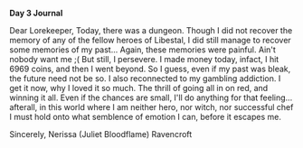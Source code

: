 <!-- title: Nerissa's Journal Entry: Day 3 -->

**Day 3 Journal**

Dear Lorekeeper, Today, there was a dungeon. Though I did not recover the memory of any of the fellow heroes of Libestal, I did still manage to recover some memories of my past... Again, these memories were painful. Ain't nobody want me ;( But still, I persevere. I made money today, infact, I hit 6969 coins, and then I went beyond. So I guess, even if my past was bleak, the future need not be so. I also reconnected to my gambling addiction. I get it now, why I loved it so much. The thrill of going all in on red, and winning it all. Even if the chances are small, I'll do anything for that feeling... afterall, in this world where I am neither hero, nor witch, nor successful chef I must hold onto what semblence of emotion I can, before it escapes me.

Sincerely,
Nerissa (Juliet Bloodflame) Ravencroft
